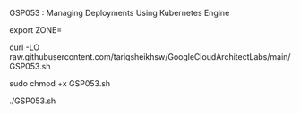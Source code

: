 GSP053 :  Managing Deployments Using Kubernetes Engine 

export ZONE=

curl -LO raw.githubusercontent.com/tariqsheikhsw/GoogleCloudArchitectLabs/main/GSP053.sh

sudo chmod +x GSP053.sh

./GSP053.sh

